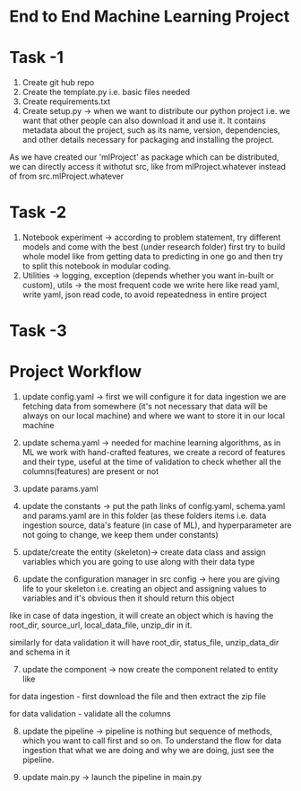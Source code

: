 # End to End Machine Learning Project

# Task -1
1. Create git hub repo
2. Create the template.py i.e. basic files needed
3. Create requirements.txt
4. Create setup.py -> when we want to distribute our python project i.e. we want that other people can also download it and use it.
It contains metadata about the project, such as its name, version, dependencies, and other details necessary for packaging and installing the project.

As we have created our 'mlProject' as package which can be distributed, we can directly access it withotut src, like from mlProject.whatever instead of from src.mlProject.whatever

# Task -2
1. Notebook experiment -> according to problem statement, try different models and come with the best (under research folder)
first try to build whole model like from getting data to predicting in one go and then try to split this notebook in modular coding.
2. Utilities -> logging,
                exception (depends whether you want in-built or custom),
                utils -> the most frequent code we write here like read yaml, write yaml, json read code, to avoid repeatedness in entire project

# Task -3

# Project Workflow

1. update config.yaml -> first we will configure it for data ingestion we are fetching data from somewhere (it's not necessary that data will be always on our local machine) and where we want to store it in our local machine

2. update schema.yaml -> needed for machine learning algorithms, as in ML we work with hand-crafted features, we create a record of features and their type, useful at the time of validation to check whether all the columns(features) are present or not

3. update params.yaml

4. update the constants -> put the path links of config.yaml, schema.yaml and params.yaml are in this folder (as these folders items i.e. data ingestion source, data's feature (in case of ML), and hyperparameter are not going to change, we keep them under constants)

5. update/create the entity (skeleton)-> create data class and assign variables which you are going to use along with their data type

6. update the configuration manager in src config -> here you are giving life to your skeleton i.e. creating an object and assigning values to variables and it's obvious then it should return this object

like in case of data ingestion, it  will create an object which is having the root_dir, source_url, local_data_file, unzip_dir in it.

similarly for data validation it will have root_dir, status_file, unzip_data_dir and schema in it

7. update the component -> now create the component related to entity like

for data ingestion - first download the file and then extract the zip file

for data  validation - validate all the columns

8. update the pipeline -> pipeline is nothing but sequence of methods, which you want to call first and so on. To understand the flow for data ingestion that what we are doing and why we are doing, just see the pipeline.

9. update main.py -> launch the pipeline in main.py